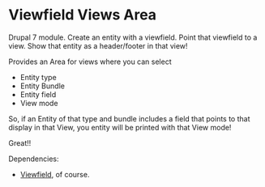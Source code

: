 Viewfield Views Area
====================

Drupal 7 module. Create an entity with a viewfield. Point that viewfield to a view. Show that entity as a header/footer in that view! 

Provides an Area for views where you can select

* Entity type
* Entity Bundle
* Entity field
* View mode

So, if an Entity of that type and bundle includes a field that points to that display in that View, you entity will be printed with that View mode! 

Great!!

Dependencies: 

* [Viewfield](https://drupal.org/project/viewfield), of course.
